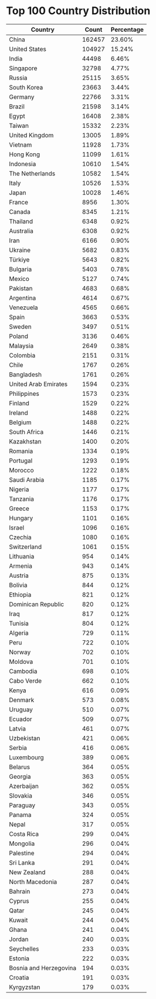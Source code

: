# Top 100 Country Distribution
| Country | Count | Percentage |
|----|----|----|
| China | 162457 | 23.60% |
| United States | 104927 | 15.24% |
| India | 44498 | 6.46% |
| Singapore | 32798 | 4.77% |
| Russia | 25115 | 3.65% |
| South Korea | 23663 | 3.44% |
| Germany | 22766 | 3.31% |
| Brazil | 21598 | 3.14% |
| Egypt | 16408 | 2.38% |
| Taiwan | 15332 | 2.23% |
| United Kingdom | 13005 | 1.89% |
| Vietnam | 11928 | 1.73% |
| Hong Kong | 11099 | 1.61% |
| Indonesia | 10610 | 1.54% |
| The Netherlands | 10582 | 1.54% |
| Italy | 10526 | 1.53% |
| Japan | 10028 | 1.46% |
| France | 8956 | 1.30% |
| Canada | 8345 | 1.21% |
| Thailand | 6348 | 0.92% |
| Australia | 6308 | 0.92% |
| Iran | 6166 | 0.90% |
| Ukraine | 5682 | 0.83% |
| Türkiye | 5643 | 0.82% |
| Bulgaria | 5403 | 0.78% |
| Mexico | 5127 | 0.74% |
| Pakistan | 4683 | 0.68% |
| Argentina | 4614 | 0.67% |
| Venezuela | 4565 | 0.66% |
| Spain | 3663 | 0.53% |
| Sweden | 3497 | 0.51% |
| Poland | 3136 | 0.46% |
| Malaysia | 2649 | 0.38% |
| Colombia | 2151 | 0.31% |
| Chile | 1767 | 0.26% |
| Bangladesh | 1761 | 0.26% |
| United Arab Emirates | 1594 | 0.23% |
| Philippines | 1573 | 0.23% |
| Finland | 1529 | 0.22% |
| Ireland | 1488 | 0.22% |
| Belgium | 1488 | 0.22% |
| South Africa | 1446 | 0.21% |
| Kazakhstan | 1400 | 0.20% |
| Romania | 1334 | 0.19% |
| Portugal | 1293 | 0.19% |
| Morocco | 1222 | 0.18% |
| Saudi Arabia | 1185 | 0.17% |
| Nigeria | 1177 | 0.17% |
| Tanzania | 1176 | 0.17% |
| Greece | 1153 | 0.17% |
| Hungary | 1101 | 0.16% |
| Israel | 1096 | 0.16% |
| Czechia | 1080 | 0.16% |
| Switzerland | 1061 | 0.15% |
| Lithuania | 954 | 0.14% |
| Armenia | 943 | 0.14% |
| Austria | 875 | 0.13% |
| Bolivia | 844 | 0.12% |
| Ethiopia | 821 | 0.12% |
| Dominican Republic | 820 | 0.12% |
| Iraq | 817 | 0.12% |
| Tunisia | 804 | 0.12% |
| Algeria | 729 | 0.11% |
| Peru | 722 | 0.10% |
| Norway | 702 | 0.10% |
| Moldova | 701 | 0.10% |
| Cambodia | 698 | 0.10% |
| Cabo Verde | 662 | 0.10% |
| Kenya | 616 | 0.09% |
| Denmark | 573 | 0.08% |
| Uruguay | 510 | 0.07% |
| Ecuador | 509 | 0.07% |
| Latvia | 461 | 0.07% |
| Uzbekistan | 421 | 0.06% |
| Serbia | 416 | 0.06% |
| Luxembourg | 389 | 0.06% |
| Belarus | 364 | 0.05% |
| Georgia | 363 | 0.05% |
| Azerbaijan | 362 | 0.05% |
| Slovakia | 346 | 0.05% |
| Paraguay | 343 | 0.05% |
| Panama | 324 | 0.05% |
| Nepal | 317 | 0.05% |
| Costa Rica | 299 | 0.04% |
| Mongolia | 296 | 0.04% |
| Palestine | 294 | 0.04% |
| Sri Lanka | 291 | 0.04% |
| New Zealand | 288 | 0.04% |
| North Macedonia | 287 | 0.04% |
| Bahrain | 273 | 0.04% |
| Cyprus | 255 | 0.04% |
| Qatar | 245 | 0.04% |
| Kuwait | 244 | 0.04% |
| Ghana | 241 | 0.04% |
| Jordan | 240 | 0.03% |
| Seychelles | 233 | 0.03% |
| Estonia | 222 | 0.03% |
| Bosnia and Herzegovina | 194 | 0.03% |
| Croatia | 191 | 0.03% |
| Kyrgyzstan | 179 | 0.03% |
